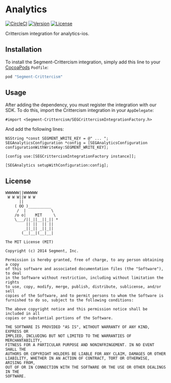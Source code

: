 # Analytics

[![CircleCI](https://circleci.com/gh/segment-integrations/analytics-ios-integration-crittercism.svg?style=svg)](https://circleci.com/gh/segment-integrations/analytics-ios-integration-crittercism)
[![Version](https://img.shields.io/cocoapods/v/Segment-Crittercism.svg?style=flat)](http://cocoapods.org/pods/Segment-Crittercism)
[![License](https://img.shields.io/cocoapods/l/Segment-Crittercism.svg?style=flat)](http://cocoapods.org/pods/Segment-Crittercism)

Crittercism integration for analytics-ios.

## Installation

To install the Segment-Crittercism integration, simply add this line to your [CocoaPods](http://cocoapods.org) `Podfile`:

```ruby
pod "Segment-Crittercism"
```

## Usage

After adding the dependency, you must register the integration with our SDK.  To do this, import the Crittercism integration in your `AppDelegate`:

```
#import <Segment-Crittercism/SEGCrittercismIntegrationFactory.h>

```

And add the following lines:

```
NSString *const SEGMENT_WRITE_KEY = @" ... ";
SEGAnalyticsConfiguration *config = [SEGAnalyticsConfiguration configurationWithWriteKey:SEGMENT_WRITE_KEY];

[config use:[SEGCrittercismIntegrationFactory instance]];

[SEGAnalytics setupWithConfiguration:config];

```
## License

```
WWWWWW||WWWWWW
 W W W||W W W
      ||
    ( OO )__________
     /  |           \
    /o o|    MIT     \
    \___/||_||__||_|| *
         || ||  || ||
        _||_|| _||_||
       (__|__|(__|__|

The MIT License (MIT)

Copyright (c) 2014 Segment, Inc.

Permission is hereby granted, free of charge, to any person obtaining a copy
of this software and associated documentation files (the "Software"), to deal
in the Software without restriction, including without limitation the rights
to use, copy, modify, merge, publish, distribute, sublicense, and/or sell
copies of the Software, and to permit persons to whom the Software is
furnished to do so, subject to the following conditions:

The above copyright notice and this permission notice shall be included in all
copies or substantial portions of the Software.

THE SOFTWARE IS PROVIDED "AS IS", WITHOUT WARRANTY OF ANY KIND, EXPRESS OR
IMPLIED, INCLUDING BUT NOT LIMITED TO THE WARRANTIES OF MERCHANTABILITY,
FITNESS FOR A PARTICULAR PURPOSE AND NONINFRINGEMENT. IN NO EVENT SHALL THE
AUTHORS OR COPYRIGHT HOLDERS BE LIABLE FOR ANY CLAIM, DAMAGES OR OTHER
LIABILITY, WHETHER IN AN ACTION OF CONTRACT, TORT OR OTHERWISE, ARISING FROM,
OUT OF OR IN CONNECTION WITH THE SOFTWARE OR THE USE OR OTHER DEALINGS IN THE
SOFTWARE.
```

